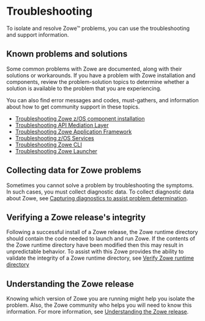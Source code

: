 # Troubleshooting

To isolate and resolve Zowe&trade; problems, you can use the troubleshooting and support information.

## Known problems and solutions

Some common problems with Zowe are documented, along with their solutions or workarounds. If you have a problem with Zowe installation and components, review the problem-solution topics to determine whether a solution is available to the problem that you are experiencing.

You can also find error messages and codes, must-gathers, and information about how to get community support in these topics.

- [Troubleshooting Zowe z/OS component installation](troubleshoot-zos.md)
- [Troubleshooting API Mediation Layer](troubleshoot-apiml.md)
- [Troubleshooting Zowe Application Framework](./app-framework/app-troubleshoot.md)
- [Troubleshooting z/OS Services](troubleshoot-zos-services.md)
- [Troubleshooting Zowe CLI](./cli/troubleshoot-cli.md)
- [Troubleshooting Zowe Launcher](./launcher/launcher-troubleshoot.md)

## Collecting data for Zowe problems

Sometimes you cannot solve a problem by troubleshooting the symptoms. In such cases, you must collect diagnostic data. To collect diagnostic data about Zowe, see [Capturing diagnostics to assist problem determination](troubleshoot-diagnostics.md).

## Verifying a Zowe release's integrity

Following a successful install of a Zowe release, the Zowe runtime directory should contain the code needed to launch and run Zowe. If the contents of the Zowe runtime directory have been modified then this may result in unpredictable behavior. To assist with this Zowe provides the ability to validate the integrity of a Zowe runtime directory, see [Verify Zowe runtime directory](./verify-fingerprint.md)

## Understanding the Zowe release

Knowing which version of Zowe you are running might help you isolate the problem. Also, the Zowe community who helps you will need to know this information. For more information, see [Understanding the Zowe release](troubleshoot-zowe-release.md).

